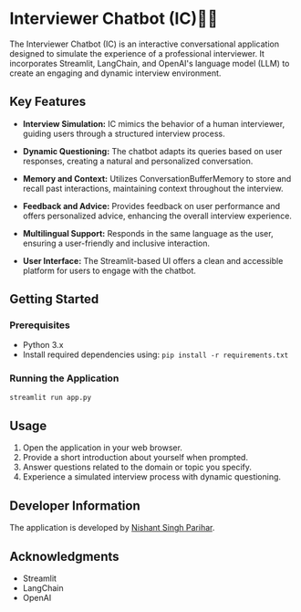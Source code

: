 # Interviewer Chatbot (IC)🧠🤖

The Interviewer Chatbot (IC) is an interactive conversational application designed to simulate the experience of a professional interviewer. It incorporates Streamlit, LangChain, and OpenAI's language model (LLM) to create an engaging and dynamic interview environment.

## Key Features

- **Interview Simulation:** IC mimics the behavior of a human interviewer, guiding users through a structured interview process.
  
- **Dynamic Questioning:** The chatbot adapts its queries based on user responses, creating a natural and personalized conversation.

- **Memory and Context:** Utilizes ConversationBufferMemory to store and recall past interactions, maintaining context throughout the interview.

- **Feedback and Advice:** Provides feedback on user performance and offers personalized advice, enhancing the overall interview experience.

- **Multilingual Support:** Responds in the same language as the user, ensuring a user-friendly and inclusive interaction.

- **User Interface:** The Streamlit-based UI offers a clean and accessible platform for users to engage with the chatbot.

## Getting Started

### Prerequisites

- Python 3.x
- Install required dependencies using: `pip install -r requirements.txt`

### Running the Application

```bash
streamlit run app.py
```

## Usage

1. Open the application in your web browser.
2. Provide a short introduction about yourself when prompted.
3. Answer questions related to the domain or topic you specify.
4. Experience a simulated interview process with dynamic questioning.

## Developer Information

The application is developed by [Nishant Singh Parihar](https://nishantparihar.github.io/).


## Acknowledgments

- Streamlit
- LangChain
- OpenAI

